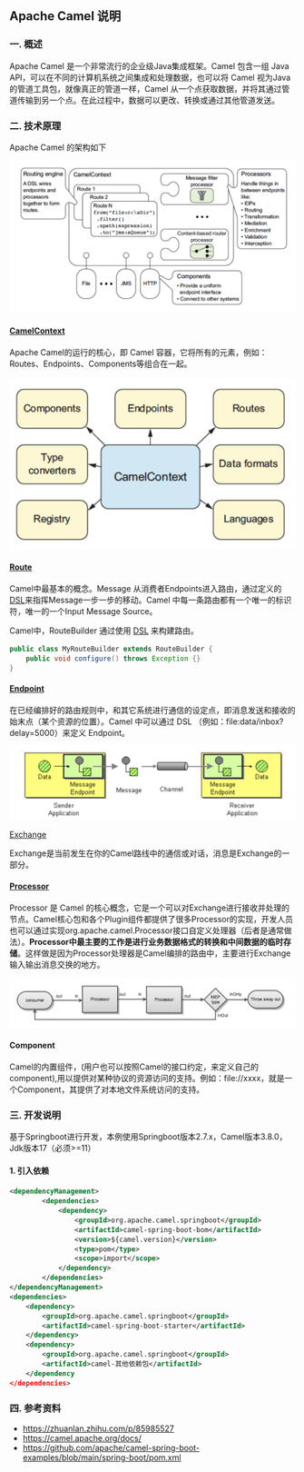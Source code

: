 ## Apache Camel 说明

### 一.  概述

Apache Camel 是一个非常流行的企业级Java集成框架。Camel 包含一组 Java API，可以在不同的计算机系统之间集成和处理数据，也可以将 Camel 视为Java的管道工具包，就像真正的管道一样，Camel 从一个点获取数据，并将其通过管道传输到另一个点。在此过程中，数据可以更改、转换或通过其他管道发送。

### 二.  技术原理

Apache Camel 的架构如下

![architecture](./image/architecture.png)

#### [CamelContext](https://blog.csdn.net/qq_38316721/article/details/116296801)

Apache Camel的运行的核心，即 Camel 容器，它将所有的元素，例如：Routes、Endpoints、Components等组合在一起。

<img src="./image/CamelContext.png" alt="CamelContext" style="zoom:70%;" />



#### [Route](https://www.jianshu.com/p/d6591f5c1de4)

Camel中最基本的概念。Message 从消费者Endpoints进入路由，通过定义的[DSL](https://camel.apache.org/manual/dsl.html)来指挥Message一步一步的移动。Camel 中每一条路由都有一个唯一的标识符，唯一的一个Input Message Source。

Camel中，RouteBuilder 通过使用 [DSL](https://camel.apache.org/manual/dsl.html) 来构建路由。

```java
public class MyRouteBuilder extends RouteBuilder {
    public void configure() throws Exception {}
}
```

#### [Endpoint](https://blog.51cto.com/u_15080016/4220816)

在已经编排好的路由规则中，和其它系统进行通信的设定点，即消息发送和接收的始末点（某个资源的位置）。Camel 中可以通过 DSL （例如：file:data/inbox?delay=5000）来定义 Endpoint。

<img src="./image/Endpoint.png" alt="Endpoint" style="zoom:70%;" />

[Exchange](https://juejin.cn/post/7116743079918305310)

Exchange是当前发生在你的Camel路线中的通信或对话，消息是Exchange的一部分。

#### [Processor](https://blog.csdn.net/qq_38316721/article/details/116158182)

Processor 是 Camel 的核心概念，它是一个可以对Exchange进行接收并处理的节点。Camel核心包和各个Plugin组件都提供了很多Processor的实现，开发人员也可以通过实现org.apache.camel.Processor接口自定义处理器（后者是通常做法）。**Processor中最主要的工作是进行业务数据格式的转换和中间数据的临时存储**。这样做是因为Processor处理器是Camel编排的路由中，主要进行Exchange输入输出消息交换的地方。

<img src="./image/Processor.png" alt="Processor" style="zoom:80%;" />

#### Component

Camel的内置组件，(用户也可以按照Camel的接口约定，来定义自己的component),用以提供对某种协议的资源访问的支持。例如：file://xxxx，就是一个Component，其提供了对本地文件系统访问的支持。

### 三.  开发说明

基于Springboot进行开发，本例使用Springboot版本2.7.x，Camel版本3.8.0，Jdk版本17（必须>=11）

#### 1. 引入依赖

```xml
<dependencyManagement>
		<dependencies>
			<dependency>
				<groupId>org.apache.camel.springboot</groupId>
				<artifactId>camel-spring-boot-bom</artifactId>
				<version>${camel.version}</version>
				<type>pom</type>
				<scope>import</scope>
			</dependency>
		</dependencies>
</dependencyManagement>
<dependencies> 
  	<dependency> 
        <groupId>org.apache.camel.springboot</groupId>
        <artifactId>camel-spring-boot-starter</artifactId> 
    </dependency>
    <dependency> 
        <groupId>org.apache.camel.springboot</groupId>
        <artifactId>camel-其他依赖包</artifactId> 
    </dependency
</dependencies>
```



### 四.  参考资料 

- https://zhuanlan.zhihu.com/p/85985527
- https://camel.apache.org/docs/
- https://github.com/apache/camel-spring-boot-examples/blob/main/spring-boot/pom.xml
